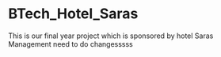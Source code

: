 # BTech_Hotel_Saras
This is our final year project which is sponsored by hotel Saras Management 
need to do changesssss
